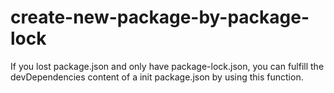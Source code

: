 # create-new-package-by-package-lock

If you lost package.json and only have package-lock.json, you can fulfill the devDependencies content of a init package.json by using this function.
